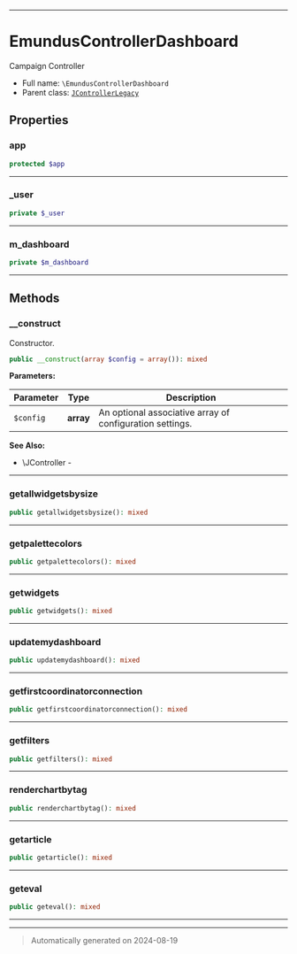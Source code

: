 ***

# EmundusControllerDashboard

Campaign Controller



* Full name: `\EmundusControllerDashboard`
* Parent class: [`JControllerLegacy`](./JControllerLegacy.md)



## Properties


### app



```php
protected $app
```






***

### _user



```php
private $_user
```






***

### m_dashboard



```php
private $m_dashboard
```






***

## Methods


### __construct

Constructor.

```php
public __construct(array $config = array()): mixed
```








**Parameters:**

| Parameter | Type | Description |
|-----------|------|-------------|
| `$config` | **array** | An optional associative array of configuration settings. |





**See Also:**

* \JController - 

***

### getallwidgetsbysize



```php
public getallwidgetsbysize(): mixed
```












***

### getpalettecolors



```php
public getpalettecolors(): mixed
```












***

### getwidgets



```php
public getwidgets(): mixed
```












***

### updatemydashboard



```php
public updatemydashboard(): mixed
```












***

### getfirstcoordinatorconnection



```php
public getfirstcoordinatorconnection(): mixed
```












***

### getfilters



```php
public getfilters(): mixed
```












***

### renderchartbytag



```php
public renderchartbytag(): mixed
```












***

### getarticle



```php
public getarticle(): mixed
```












***

### geteval



```php
public geteval(): mixed
```












***


***
> Automatically generated on 2024-08-19
